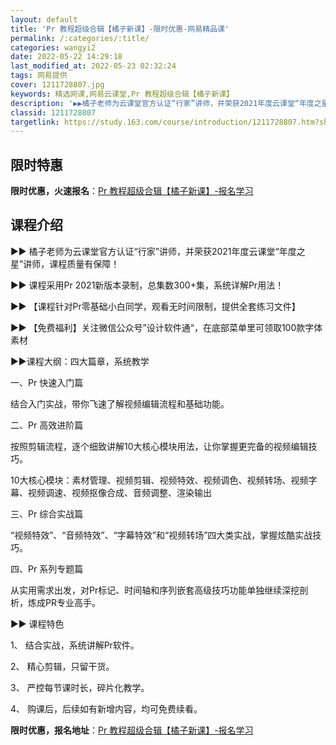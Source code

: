 ```yaml
---
layout: default
title: 'Pr 教程超级合辑【橘子新课】-限时优惠-网易精品课'
permalink: /:categories/:title/
categories: wangyi2
date: 2022-05-22 14:29:18
last_modified_at: 2022-05-23 02:32:24
tags: 网易提供
cover: 1211728807.jpg
keywords: 精选网课,网易云课堂,Pr 教程超级合辑【橘子新课】
description: '▶▶橘子老师为云课堂官方认证“行家”讲师，并荣获2021年度云课堂“年度之星”讲师，课程质量有保障！▶▶课程采用Pr20'
classid: 1211728807
targetlink: https://study.163.com/course/introduction/1211728807.htm?share=1&shareId=1025206652&utm_campaign=share&utm_medium=iphoneShare&utm_source=&utm_u=1025206652
---
```


## 限时特惠

**限时优惠，火速报名**：[Pr 教程超级合辑【橘子新课】-报名学习](https://study.163.com/course/introduction/1211728807.htm?share=1&shareId=1025206652&utm_campaign=share&utm_medium=iphoneShare&utm_source=&utm_u=1025206652)

## 课程介绍

▶▶ 橘子老师为云课堂官方认证“行家”讲师，并荣获2021年度云课堂“年度之星”讲师，课程质量有保障！



▶▶ 课程采用Pr 2021新版本录制，总集数300+集，系统详解Pr用法！



▶▶ 【课程针对Pr零基础小白同学，观看无时间限制，提供全套练习文件】



▶▶ 【免费福利】关注微信公众号”设计软件通“，在底部菜单里可领取100款字体素材



▶▶课程大纲：四大篇章，系统教学

一、Pr 快速入门篇

结合入门实战，带你飞速了解视频编辑流程和基础功能。



二、Pr 高效进阶篇

按照剪辑流程，逐个细致讲解10大核心模块用法，让你掌握更完备的视频编辑技巧。

10大核心模块：素材管理、视频剪辑、视频特效、视频调色、视频转场、视频字幕、视频调速、视频抠像合成、音频调整、渲染输出



三、Pr 综合实战篇

 “视频特效”、“音频特效”、“字幕特效”和“视频转场”四大类实战，掌握炫酷实战技巧。



四、Pr 系列专题篇 

从实用需求出发，对Pr标记、时间轴和序列嵌套高级技巧功能单独继续深挖剖析，炼成PR专业高手。



▶▶ 课程特色

1、  结合实战，系统讲解Pr软件。

2、  精心剪辑，只留干货。

3、  严控每节课时长，碎片化教学。

4、  购课后，后续如有新增内容，均可免费续看。

**限时优惠，报名地址**：[Pr 教程超级合辑【橘子新课】-报名学习](https://study.163.com/course/introduction/1211728807.htm?share=1&shareId=1025206652&utm_campaign=share&utm_medium=iphoneShare&utm_source=&utm_u=1025206652)

